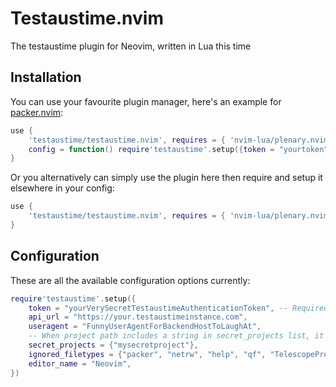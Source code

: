 # Testaustime.nvim

The testaustime plugin for Neovim, written in Lua this time

## Installation

You can use your favourite plugin manager, here's an example for [packer.nvim](https://github.com/wbthomason/packer.nvim):
```lua
use {
    'testaustime/testaustime.nvim', requires = { 'nvim-lua/plenary.nvim' },
    config = function() require'testaustime'.setup({token = "yourtoken"}) end
}
```

Or you alternatively can simply use the plugin here then require and setup it elsewhere in your config:
```lua
use {
    'testaustime/testaustime.nvim', requires = { 'nvim-lua/plenary.nvim' },
}
```

## Configuration
These are all the available configuration options currently:
```lua
require'testaustime'.setup({
    token = "yourVerySecretTestaustimeAuthenticationToken", -- Required
    api_url = "https://your.testaustimeinstance.com",
    useragent = "FunnyUserAgentForBackendHostToLaughAt",
    -- When project path includes a string in secret_projects list, it's project name gets replaced with "hidden"
    secret_projects = {"mysecretproject"}, 
    ignored_filetypes = {"packer", "netrw", "help", "qf", "TelescopePrompt", "gitcommit"},
    editor_name = "Neovim",
})
```
